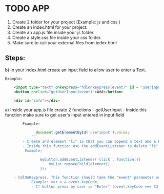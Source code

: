 # TODO APP
1) Create 2 folder for your project (Example: js and css )
2) Create an index.html for your project.
3) Create an app.js file inside your js folder.
4) Create a style.css file inside your css folder.
5) Make sure to call your external files from index.html

## Steps:

b) In your index.html create an input field to allow user to enter a Text.

    Example:
```html
    <input type="text" onkeypress="hdlonkeypress(event)" id = "userinput">
    <button onclick="getUserInput(event)">Add</button>

    <div id="info"></div>
```
a) Inside your app.js file create 2 functions
    - getUserInput
        - Inside this function make sure to get user's input entered in input field

            Example: 
```javascript
              document.getElementById('userinput').value;
            ```
        - Create and element "li" so that you can append a text and a button to this "li" element
        - Inside this function use the addEventListener to delete "li" elements
         Example; 

                mybutton.addEventListener('click', function(){
                    myList.removeChild(element);
                });
        
    - hdlOnKeypress. This function should take the "event" parameter so you can use keyCode inside your function    
            Example: var x = event.keyCode;
            - If button press by user is "Enter" (event.keyCode === 13), then call getUserInput function.


